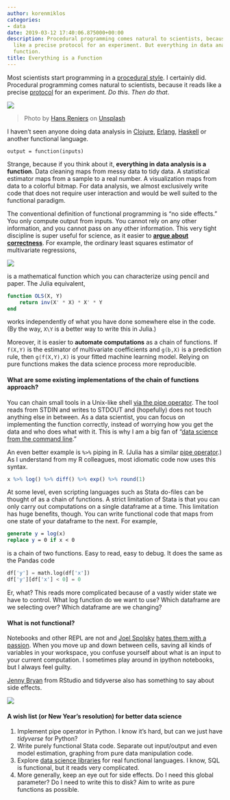 ```yaml
---
author: korenmiklos
categories:
- data
date: 2019-03-12 17:40:06.875000+00:00
description: Procedural programming comes natural to scientists, because it reads
  like a precise protocol for an experiment. But everything in data analysis is a
  function.
title: Everything is a Function
---
```

Most scientists start programming in a [procedural style](https://en.wikipedia.org/wiki/Procedural_programming). I certainly did. Procedural programming comes natural to scientists, because it reads like a precise [protocol](https://www.protocols.io/) for an experiment. _Do this_. _Then do that_.

![](https://cdn-images-1.medium.com/max/1600/1*5UdOie2kHbfcSgd51cZmoA.jpeg)

> Photo by [Hans Reniers](https://unsplash.com/photos/lQGJCMY5qcM?utm_source=unsplash&utm_medium=referral&utm_content=creditCopyText) on [Unsplash](https://unsplash.com/search/photos/lab-test?utm_source=unsplash&utm_medium=referral&utm_content=creditCopyText)

I haven’t seen anyone doing data analysis in [Clojure](https://clojure.org/), [Erlang](https://www.erlang.org/), [Haskell](https://www.haskell.org/) or another functional language.

```
output = function(inputs)
```

Strange, because if you think about it, **everything in data analysis is a function**. Data cleaning maps from messy data to tidy data. A statistical estimator maps from a sample to a real number. A visualization maps from data to a colorful bitmap. For data analysis, we almost exclusively write code that does not require user interaction and would be well suited to the functional paradigm.

The conventional definition of functional programming is “no side effects.” You only compute output from inputs. You cannot rely on any other information, and you cannot pass on any other information. This very tight discipline is super useful for science, as it easier to [**argue about correctness**](https://en.wikipedia.org/wiki/Referential_transparency). For example, the ordinary least squares estimator of multivariate regressions,

![](https://cdn-images-1.medium.com/max/1600/1*T4wr_Wr3xGLlFoZhvO7txg.png)

is a mathematical function which you can characterize using pencil and paper. The Julia equivalent,

```julia
function OLS(X, Y)  
    return inv(X' * X) * X' * Y  
end
```

works independently of what you have done somewhere else in the code. (By the way, `X\Y` is a better way to write this in Julia.)

Moreover, it is easier to **automate computations** as a chain of functions. If `f(X,Y)` is the estimator of multivariate coefficients and `g(b,X)` is a prediction rule, then `g(f(X,Y),X)` is your fitted machine learning model. Relying on pure functions makes the data science process more reproducible.

#### What are some existing implementations of the chain of functions approach?

You can chain small tools in a Unix-like shell [via the pipe operator](http://swcarpentry.github.io/shell-novice/04-pipefilter/index.html). The tool reads from STDIN and writes to STDOUT and (hopefully) does not touch anything else in between. As a data scientist, you can focus on implementing the function correctly, instead of worrying how you get the data and who does what with it. This is why I am a big fan of “[data science from the command line](https://medium.com/wunderlist-engineering/is-yelp-international-an-excuse-to-roll-data-with-the-command-line-415dc04499a3).”

An even better example is `%>%` piping in R. (Julia has a similar [pipe operator](https://docs.julialang.org/en/v1.1/base/base/#Base.:|%3E).) As I understand from my R colleagues, most idiomatic code now uses this syntax.

```R
x %>% log() %>% diff() %>% exp() %>% round(1)
```

At some level, even scripting languages such as Stata do-files can be thought of as a chain of functions. A strict limitation of Stata is that you can only carry out computations on a single dataframe at a time. This limitation has huge benefits, though. You can write functional code that maps from one state of your dataframe to the next. For example,

```stata
generate y = log(x)  
replace y = 0 if x < 0
```

is a chain of two functions. Easy to read, easy to debug. It does the same as the Pandas code

```python
df['y'] = math.log(df['x'])  
df['y'][df['x'] < 0] = 0
```

Er, what? This reads more complicated because of a vastly wider state we have to control. What log function do we want to use? Which dataframe are we selecting over? Which dataframe are we changing?

#### What is not functional?

Notebooks and other REPL are not and [Joel Spolsky](https://www.joelonsoftware.com/) [hates them with a passion](https://docs.google.com/presentation/d/1n2RlMdmv1p25Xy5thJUhkKGvjtV-dkAIsUXP-AL4ffI/edit). When you move up and down between cells, saving all kinds of variables in your workspace, you confuse yourself about what is an input to your current computation. I sometimes play around in ipython notebooks, but I always feel guilty.

[Jenny Bryan](https://jennybryan.org/) from RStudio and tidyverse also has something to say about side effects.

![](https://pbs.twimg.com/media/DQugFMjV4AAZtB-?format=jpg&name=4096x4096)

#### A wish list (or New Year’s resolution) for better data science

1.  Implement pipe operator in Python. I know it’s hard, but can we just have _tidyverse_ for Python?
2.  Write purely functional Stata code. Separate out input/output and even model estimation, graphing from pure data manipulation code.
3.  Explore [data science libraries](https://www.datahaskell.org/index.html) for real functional languages. I know, SQL is functional, but it reads very complicated.
4.  More generally, keep an eye out for side effects. Do I need this global parameter? Do I need to write this to disk? Aim to write as pure functions as possible.